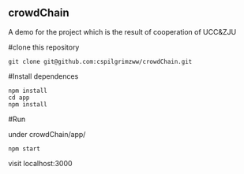 ## crowdChain
A demo for the project which is the result of cooperation of UCC&amp;ZJU


#clone  this repository

`git clone git@github.com:cspilgrimzww/crowdChain.git`

#Install dependences

```
npm install
cd app
npm install
```

#Run

under crowdChain/app/

`npm start`

visit localhost:3000
